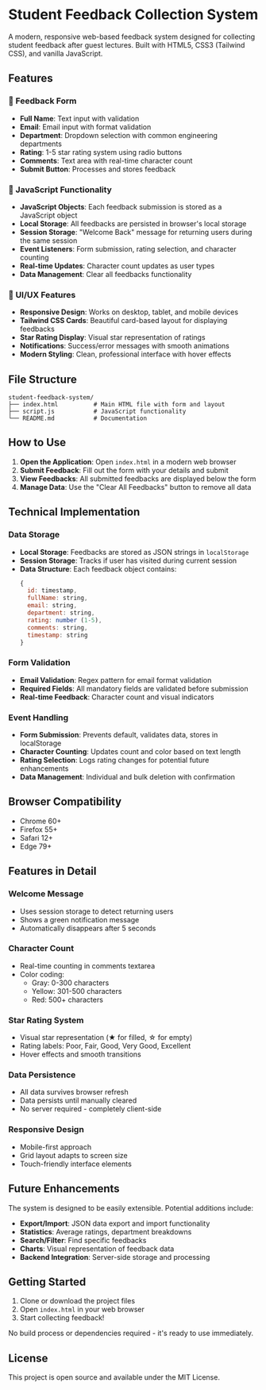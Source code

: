# Student Feedback Collection System

A modern, responsive web-based feedback system designed for collecting student feedback after guest lectures. Built with HTML5, CSS3 (Tailwind CSS), and vanilla JavaScript.

## Features

### 📝 Feedback Form
- **Full Name**: Text input with validation
- **Email**: Email input with format validation
- **Department**: Dropdown selection with common engineering departments
- **Rating**: 1-5 star rating system using radio buttons
- **Comments**: Text area with real-time character count
- **Submit Button**: Processes and stores feedback

### 🎯 JavaScript Functionality
- **JavaScript Objects**: Each feedback submission is stored as a JavaScript object
- **Local Storage**: All feedbacks are persisted in browser's local storage
- **Session Storage**: "Welcome Back" message for returning users during the same session
- **Event Listeners**: Form submission, rating selection, and character counting
- **Real-time Updates**: Character count updates as user types
- **Data Management**: Clear all feedbacks functionality

### 🎨 UI/UX Features
- **Responsive Design**: Works on desktop, tablet, and mobile devices
- **Tailwind CSS Cards**: Beautiful card-based layout for displaying feedbacks
- **Star Rating Display**: Visual star representation of ratings
- **Notifications**: Success/error messages with smooth animations
- **Modern Styling**: Clean, professional interface with hover effects

## File Structure

```
student-feedback-system/
├── index.html          # Main HTML file with form and layout
├── script.js           # JavaScript functionality
└── README.md           # Documentation
```

## How to Use

1. **Open the Application**: Open `index.html` in a modern web browser
2. **Submit Feedback**: Fill out the form with your details and submit
3. **View Feedbacks**: All submitted feedbacks are displayed below the form
4. **Manage Data**: Use the "Clear All Feedbacks" button to remove all data

## Technical Implementation

### Data Storage
- **Local Storage**: Feedbacks are stored as JSON strings in `localStorage`
- **Session Storage**: Tracks if user has visited during current session
- **Data Structure**: Each feedback object contains:
  ```javascript
  {
    id: timestamp,
    fullName: string,
    email: string,
    department: string,
    rating: number (1-5),
    comments: string,
    timestamp: string
  }
  ```

### Form Validation
- **Email Validation**: Regex pattern for email format validation
- **Required Fields**: All mandatory fields are validated before submission
- **Real-time Feedback**: Character count and visual indicators

### Event Handling
- **Form Submission**: Prevents default, validates data, stores in localStorage
- **Character Counting**: Updates count and color based on text length
- **Rating Selection**: Logs rating changes for potential future enhancements
- **Data Management**: Individual and bulk deletion with confirmation

## Browser Compatibility

- Chrome 60+
- Firefox 55+
- Safari 12+
- Edge 79+

## Features in Detail

### Welcome Message
- Uses session storage to detect returning users
- Shows a green notification message
- Automatically disappears after 5 seconds

### Character Count
- Real-time counting in comments textarea
- Color coding:
  - Gray: 0-300 characters
  - Yellow: 301-500 characters
  - Red: 500+ characters

### Star Rating System
- Visual star representation (★ for filled, ☆ for empty)
- Rating labels: Poor, Fair, Good, Very Good, Excellent
- Hover effects and smooth transitions

### Data Persistence
- All data survives browser refresh
- Data persists until manually cleared
- No server required - completely client-side

### Responsive Design
- Mobile-first approach
- Grid layout adapts to screen size
- Touch-friendly interface elements

## Future Enhancements

The system is designed to be easily extensible. Potential additions include:

- **Export/Import**: JSON data export and import functionality
- **Statistics**: Average ratings, department breakdowns
- **Search/Filter**: Find specific feedbacks
- **Charts**: Visual representation of feedback data
- **Backend Integration**: Server-side storage and processing

## Getting Started

1. Clone or download the project files
2. Open `index.html` in your web browser
3. Start collecting feedback!

No build process or dependencies required - it's ready to use immediately.

## License

This project is open source and available under the MIT License. 
